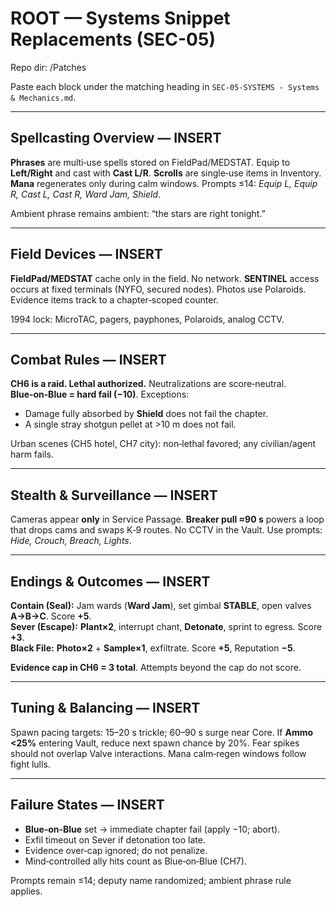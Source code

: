 # ROOT — Systems Snippet Replacements (SEC-05)
Repo dir: /Patches

Paste each block under the matching heading in `SEC-05-SYSTEMS - Systems & Mechanics.md`.

---
## Spellcasting Overview — INSERT
**Phrases** are multi‑use spells stored on FieldPad/MEDSTAT. Equip to **Left/Right** and cast with **Cast L/R**. **Scrolls** are single‑use items in Inventory. **Mana** regenerates only during calm windows. Prompts ≤14: *Equip L, Equip R, Cast L, Cast R, Ward Jam, Shield*.

Ambient phrase remains ambient: “the stars are right tonight.”

---
## Field Devices — INSERT
**FieldPad/MEDSTAT** cache only in the field. No network. **SENTINEL** access occurs at fixed terminals (NYFO, secured nodes). Photos use Polaroids. Evidence items track to a chapter‑scoped counter.

1994 lock: MicroTAC, pagers, payphones, Polaroids, analog CCTV.

---
## Combat Rules — INSERT
**CH6 is a raid. Lethal authorized.** Neutralizations are score‑neutral. **Blue‑on‑Blue = hard fail (−10)**.
Exceptions:
- Damage fully absorbed by **Shield** does not fail the chapter.
- A single stray shotgun pellet at >10 m does not fail.

Urban scenes (CH5 hotel, CH7 city): non‑lethal favored; any civilian/agent harm fails.

---
## Stealth & Surveillance — INSERT
Cameras appear **only** in Service Passage. **Breaker pull ≈90 s** powers a loop that drops cams and swaps K‑9 routes. No CCTV in the Vault. Use prompts: *Hide, Crouch, Breach, Lights*.

---
## Endings & Outcomes — INSERT
**Contain (Seal):** Jam wards (**Ward Jam**), set gimbal **STABLE**, open valves **A→B→C**. Score **+5**.  
**Sever (Escape):** **Plant×2**, interrupt chant, **Detonate**, sprint to egress. Score **+3**.  
**Black File:** **Photo×2** + **Sample×1**, exfiltrate. Score **+5**, Reputation **−5**.

**Evidence cap in CH6 = 3 total**. Attempts beyond the cap do not score.

---
## Tuning & Balancing — INSERT
Spawn pacing targets: 15–20 s trickle; 60–90 s surge near Core. If **Ammo <25%** entering Vault, reduce next spawn chance by 20%. Fear spikes should not overlap Valve interactions. Mana calm‑regen windows follow fight lulls.

---
## Failure States — INSERT
- **Blue‑on‑Blue** set → immediate chapter fail (apply −10; abort).  
- Exfil timeout on Sever if detonation too late.  
- Evidence over‑cap ignored; do not penalize.  
- Mind‑controlled ally hits count as Blue‑on‑Blue (CH7).

Prompts remain ≤14; deputy name randomized; ambient phrase rule applies.
